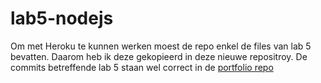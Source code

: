# lab5-nodejs

Om met Heroku te kunnen werken moest de repo enkel de files van lab 5 bevatten. Daarom heb ik deze gekopieerd in deze nieuwe repositroy. 
De commits betreffende lab 5 staan wel correct in de [portfolio repo](https://github.com/ilkec/2imd-webtech3-portfolio)
